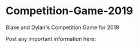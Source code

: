# Competition-Game-2019
Blake and Dylan's Competition Game for 2019

Post any important information here:
